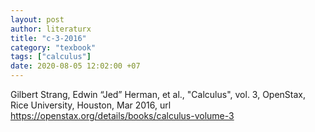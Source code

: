 ```yaml
---
layout: post
author: literaturx
title: "c-3-2016"
category: "texbook"
tags: ["calculus"]
date: 2020-08-05 12:02:00 +07
---
```


Gilbert Strang, Edwin “Jed” Herman, et al., "Calculus", vol. 3, OpenStax, Rice University, Houston, Mar 2016, url https://openstax.org/details/books/calculus-volume-3
